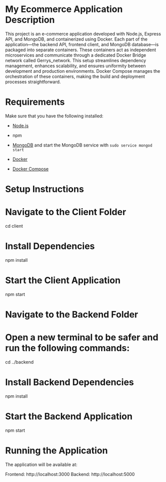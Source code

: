 #  My Ecommerce Application Description
This project is an e-commerce application developed with Node.js, Express API, and MongoDB, and containerized using Docker. Each part of the application—the backend API, frontend client, and MongoDB database—is packaged into separate containers. These containers act as independent microservices and communicate through a dedicated Docker Bridge network called Gerrys_network. This setup streamlines dependency management, enhances scalability, and ensures uniformity between development and production environments. Docker Compose manages the orchestration of these containers, making the build and deployment processes straightforward.

# Requirements

Make sure that you have the following installed:


- [Node.js](https://www.digitalocean.com/community/tutorials/how-to-install-node-js-on-ubuntu-18-04)

- npm

- [MongoDB](https://docs.mongodb.com/manual/tutorial/install-mongodb-on-ubuntu/) and start the MongoDB service with `sudo service mongod start`

- [Docker](https://docs.docker.com/get-docker/)

- [Docker Compose](https://docs.docker.com/compose/install/)


 # Setup Instructions

# Navigate to the Client Folder

 cd client

# Install Dependencies

npm install

# Start the Client Application

npm start

# Navigate to the Backend Folder
# Open a new terminal to be safer and run the following commands:

cd ../backend

# Install Backend Dependencies

npm install

# Start the Backend Application

npm start

# Running the Application
The application will be available at:

  Frontend: http://localhost:3000
  Backend: http://localhost:5000

  

